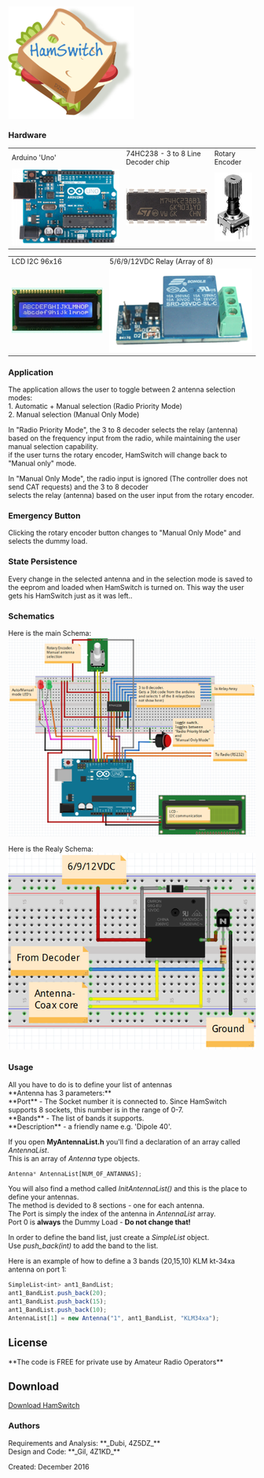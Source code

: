 <meta property="og:image" content="https://raw.githubusercontent.com/4Z1KD/HamSwitch/master/Images/HamSwitch.png" />
<img src='https://raw.githubusercontent.com/4Z1KD/HamSwitch/master/Images/HamSwitch.png' width="256px" style="vertical-align:middle">

<h3>Hardware</h3>
<table>
<tr>
  <td>Arduino 'Uno'</td>
  <td>74HC238 - 3 to 8 Line Decoder chip</td>
  <td>Rotary Encoder</td>
</tr>
<tr>
  <td><img src='https://raw.githubusercontent.com/4Z1KD/HamSwitch/master/Images/arduino uno.png'></td>
  <td><img src='https://raw.githubusercontent.com/4Z1KD/HamSwitch/master/Images/74HC238.png'></td>
  <td><img src='https://raw.githubusercontent.com/4Z1KD/HamSwitch/master/Images/rotary encoder.jpg'></td>
</tr>
</table>
<table>
<tr>
  <td>LCD I2C 96x16</td>
  <td>5/6/9/12VDC Relay (Array of 8)</td>
</tr>
<tr>
  <td><img src='https://raw.githubusercontent.com/4Z1KD/HamSwitch/master/Images/lcd.jpg'></td>
  <td><img src='https://raw.githubusercontent.com/4Z1KD/HamSwitch/master/Images/relay.png'></td>
</tr>
</table>

<h3>Application</h3>
The application allows the user to toggle between 2 antenna selection modes:<br>
1. Automatic + Manual selection (Radio Priority Mode)<br>
2. Manual selection (Manual Only Mode)<br>

In "Radio Priority Mode", the 3 to 8 decoder selects the relay (antenna)<br>
based on the frequency input from the radio, while maintaining the user manual selection capability.<br>
if the user turns the rotary encoder, HamSwitch will change back to "Manual only" mode.<br>

In "Manual Only Mode", the radio input is ignored (The controller does not send CAT requests) and the 3 to 8 decoder<br>
selects the relay (antenna) based on the user input from the rotary encoder.<br>

<h3>Emergency Button</h3>
Clicking the rotary encoder button changes to "Manual Only Mode" and selects the dummy load.<br>

<h3>State Persistence</h3>
Every change in the selected antenna and in the selection mode is saved to the eeprom and loaded when HamSwitch is turned on.
This way the user gets his HamSwitch just as it was left..

<h3>Schematics</h3>

Here is the main Schema:<br>
<a href="https://raw.githubusercontent.com/4Z1KD/HamSwitch/master/Images/Main%20Schema.PNG" target="_blank">
![Alt text](https://raw.githubusercontent.com/4Z1KD/HamSwitch/master/Images/Main%20Schema.PNG?raw=true "HamSwitch Schema")
</a>

Here is the Realy Schema:<br>
<a href="https://raw.githubusercontent.com/4Z1KD/HamSwitch/master/Images/Relay%20Schema.PNG" target="_blank">
![Alt text](https://raw.githubusercontent.com/4Z1KD/HamSwitch/master/Images/Relay%20Schema.PNG?raw=true "HamSwitch Relay Schema")
</a>

<h3>Usage</h3>
All you have to do is to define your list of antennas<br>
**Antenna has 3 parameters:**<br>
**Port** - The Socket number it is connected to. Since HamSwitch supports 8 sockets, this number is in the range of 0-7.<br>
**Bands** - The list of bands it supports.<br>
**Description** - a friendly name e.g. 'Dipole 40'.<br>

If you open **MyAntennaList.h** you'll find a declaration of an array called *AntennaList*.<br>
This is an array of *Antenna* type objects.

```javascript
Antenna* AntennaList[NUM_OF_ANTANNAS];
```

You will also find a method called *InitAntennaList()* and this is the place to define your antennas.<br>
The method is devided to 8 sections - one for each antenna.<br>
The Port is simply the index of the antenna in *AntennaList* array.<br>
Port 0 is **always** the Dummy Load - **Do not change that!**<br>

In order to define the band list, just create a *SimpleList* object.<br>
Use *push_back(int)* to add the band to the list.<br>

Here is an example of how to define a 3 bands (20,15,10) KLM kt-34xa antenna on port 1:<br>

```javascript
SimpleList<int> ant1_BandList;
ant1_BandList.push_back(20);
ant1_BandList.push_back(15);
ant1_BandList.push_back(10);
AntennaList[1] = new Antenna("1", ant1_BandList, "KLM34xa");
```

<h2>License</h2>
**The code is FREE for private use by Amateur Radio Operators**<br>

<h2>Download</h2>
<a href="https://github.com/4Z1KD/HamSwitch/archive/master.zip" target="_blank">Download HamSwitch</a>

<h3>Authors</h3>
Requirements and Analysis: **_Dubi, 4Z5DZ_**<br>
Design and Code: **_Gil, 4Z1KD_**

Created: December 2016<br>
